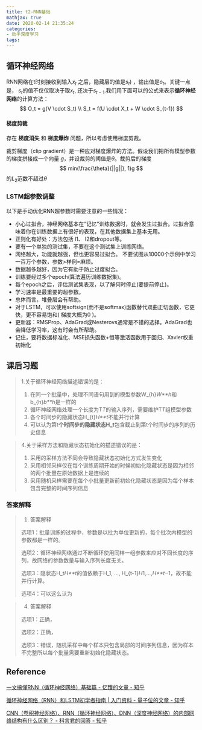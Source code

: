 ```yaml
---
title: t2-RNN基础
mathjax: true
date: 2020-02-14 21:35:24
categories:
- 动手深度学习
tags:
---
```


## 循环神经网络

RNN网络在t时刻接收到输入$x_t$ 之后，隐藏层的值是$s_t$) ，输出值是$o_t$。关键一点是， $s_t$的值不仅仅取决于取$x_t$, 还决于$s_{t-1}$.我们用下面可以的公式来表示**循环神经网络**的计算方法：
$$
O_t = g(V \cdot S_t) \\
S_t = f(U \cdot X_t + W \cdot S_{t-1})
$$
#### 梯度剪裁

存在 **梯度消失** 和 **梯度爆炸** 问题，所以考虑使用梯度剪裁。

裁剪梯度（clip gradient）是一种应对梯度爆炸的方法。假设我们把所有模型参数的梯度拼接成一个向量 $g$，并设裁剪的阈值是$\theta$。裁剪后的梯度
$$
min(\frac{\theta}{||g||}, 1)g
$$
的$L_2$范数不超过$\theta$



### **LSTM超参数调整**

以下是手动优化RNN超参数时需要注意的一些情况：

- 小心过拟合，神经网络基本在“记忆”训练数据时，就会发生过拟合。过拟合意味着你在训练数据上有很好的表现，在其他数据集上基本无用。
- 正则化有好处：方法包括 l1、 l2和dropout等。
- 要有一个单独的测试集，不要在这个测试集上训练网络。
- 网络越大，功能就越强，但也更容易过拟合。 不要试图从10000个示例中学习一百万个参数，参数>样例=麻烦。
- 数据越多越好，因为它有助于防止过度拟合。
- 训练要经过多个epoch(算法遍历训练数据集)。
- 每个epoch之后，评估测试集表现，以了解何时停止(要提前停止)。
- 学习速率是最重要的超参数。
- 总体而言，堆叠层会有帮助。
- 对于LSTM，可以使用softsign(而不是softmax)函数替代双曲正切函数，它更快，更不容易饱和( 梯度大概为0 )。
- 更新器：RMSProp、AdaGrad或Nesterovs通常是不错的选择。AdaGrad也会降低学习率，这有时会有所帮助。
- 记住，要将数据标准化、MSE损失函数+恒等激活函数用于回归、Xavier权重初始化



## 课后习题

> 1.关于循环神经网络描述错误的是：
>
> 1. 在同一个批量中，处理不同语句用到的模型参数W_{h}*W**h*和b_{h}*b**h*是一样的
> 2. 循环神经网络处理一个长度为T*T*的输入序列，需要维护T*T*组模型参数
> 3. 各个时间步的隐藏状态H_{t}*H**t*不能并行计算
> 4. 可以认为第t**个时间步的隐藏状态H_t**包含截止到第t个时间步的序列的历史信息



> 4.关于采样方法和隐藏状态初始化的描述错误的是：
>
> 1. 采用的采样方法不同会导致隐藏状态初始化方式发生变化
> 2. 采用相邻采样仅在每个训练周期开始的时候初始化隐藏状态是因为相邻的两个批量在原始数据上是连续的
> 3. 采用随机采样需要在每个小批量更新前初始化隐藏状态是因为每个样本包含完整的时间序列信息



### 答案解释

> 1. 答案解释
>
> 选项1：批量训练的过程中，参数是以批为单位更新的，每个批次内模型的参数都是一样的。
>
> 选项2：循环神经网络通过不断循环使用同样一组参数来应对不同长度的序列，故网络的参数数量与输入序列长度无关。
>
> 选项3：隐状态H_t*H**t*的值依赖于H_1, ..., H_{t-1}*H*1,...,*H**t*−1，故不能并行计算。
>
> 选项4：可以这么认为



> 4. 答案解释
>
> 选项1：正确，
>
> 选项2：正确，
>
> 选项3：错误，随机采样中每个样本只包含局部的时间序列信息，因为样本不完整所以每个批量需要重新初始化隐藏状态。



## Reference

[一文搞懂RNN（循环神经网络）基础篇 - 忆臻的文章 - 知乎](https://zhuanlan.zhihu.com/p/30844905)

[循环神经网络（RNN）和LSTM初学者指南 | 入门资料 - 量子位的文章 - 知乎](https://zhuanlan.zhihu.com/p/55671493)

[CNN（卷积神经网络）、RNN（循环神经网络）、DNN（深度神经网络）的内部网络结构有什么区别？ - 科言君的回答 - 知乎](https://www.zhihu.com/question/34681168/answer/84061846)
